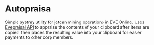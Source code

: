 # Autopraisa
Simple systray utility for jetcan mining operations in EVE Online. Uses [Evepraisal API](http://evepraisal.com/api-docs) to appraise the contents of your clipboard after items are copied, then places the resulting value into your clipboard for easier payments to other corp members.
